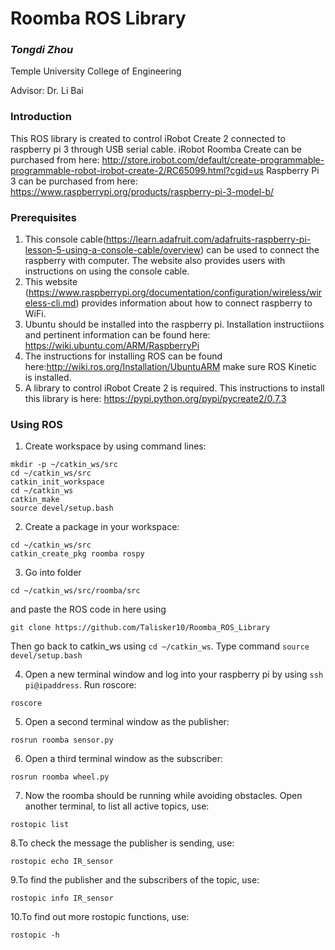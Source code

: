 # Roomba ROS Library

### **_Tongdi Zhou_** 

  Temple University College of Engineering

  Advisor: Dr. Li Bai

### Introduction

This ROS library is created to control iRobot Create 2 connected to raspberry pi 3 through USB serial cable.
iRobot Roomba Create can be purchased from here: http://store.irobot.com/default/create-programmable-programmable-robot-irobot-create-2/RC65099.html?cgid=us
Raspberry Pi 3 can be purchased from here: https://www.raspberrypi.org/products/raspberry-pi-3-model-b/

### Prerequisites
1. This console cable(https://learn.adafruit.com/adafruits-raspberry-pi-lesson-5-using-a-console-cable/overview) can be used to connect the raspberry with computer. The website also provides users with instructions on using the console cable.
2. This website (https://www.raspberrypi.org/documentation/configuration/wireless/wireless-cli.md) provides information about how to connect raspberry to WiFi.
3. Ubuntu should be installed into the raspberry pi. Installation instructiions and pertinent information can be found here: https://wiki.ubuntu.com/ARM/RaspberryPi
4. The instructions for installing ROS can be found here:http://wiki.ros.org/Installation/UbuntuARM make sure ROS Kinetic is installed.
5. A library to control iRobot Create 2 is required. This instructions to install this library is here: https://pypi.python.org/pypi/pycreate2/0.7.3

### Using ROS
1. Create workspace by using command lines:
```
mkdir -p ~/catkin_ws/src
cd ~/catkin_ws/src
catkin_init_workspace
cd ~/catkin_ws
catkin_make
source devel/setup.bash
```
2. Create a package in your workspace:
```
cd ~/catkin_ws/src
catkin_create_pkg roomba rospy
```
3. Go into folder 
```
cd ~/catkin_ws/src/roomba/src
```
and paste the ROS code in here using 
```
git clone https://github.com/Talisker10/Roomba_ROS_Library
```
Then go back to catkin_ws using `cd ~/catkin_ws`. Type command `source devel/setup.bash`

4. Open a new terminal window and log into your raspberry pi by using `ssh pi@ipaddress`. Run roscore: 
```
roscore
```
5. Open a second terminal window as the publisher: 
```
rosrun roomba sensor.py
```
6. Open a third terminal window as the subscriber: 
```
rosrun roomba wheel.py
```
7. Now the roomba should be running while avoiding obstacles. Open another terminal, to list all active topics, use:
```
rostopic list
```
8.To check the message the publisher is sending, use:
```
rostopic echo IR_sensor
```
9.To find the publisher and the subscribers of the topic, use:
```
rostopic info IR_sensor
```
10.To find out more rostopic functions, use:
```
rostopic -h
```
